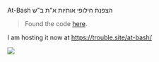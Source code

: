 At-Bash
הצפנת חילופי אותיות א"ת ב"ש
> Found the code [here](https://web.archive.org/web/20181112021417/http://www.at-bash.com/).

I am hosting it now at https://trouble.site/at-bash/ 

![](https://i.imgur.com/5t7dy3k.gif)
